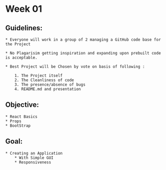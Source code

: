 # Week 01

## Guidelines:

    * Everyone will work in a group of 2 managing a GitHub code base for the Project

    * No Plagarisim getting inspiration and expanding upon prebuilt code is acceptable.

    * Best Project will be Chosen by vote on basis of following :

        1. The Project itself
        2. The Cleanliness of code
        3. The presence/absence of bugs
        4. README.md and presentation

## Objective:
    
    * React Basics
    * Props 
    * BootStrap

## Goal:

    * Creating an Application
        * With Simple GUI
        * Responsiveness


